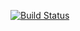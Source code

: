 [![Build Status](https://travis-ci.org/ThomasHaddad/karma-test.svg?branch=travis)](https://travis-ci.org/ThomasHaddad/karma-test)
